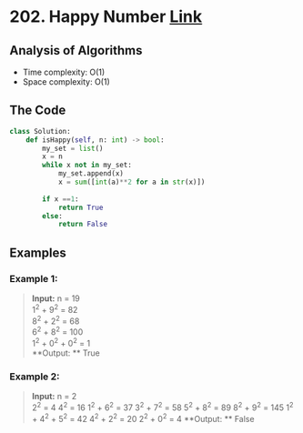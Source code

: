 # 202. Happy Number [Link](https://leetcode.com/problems/happy-number/)

## Analysis of Algorithms
 - Time complexity: O(1)
 - Space complexity: O(1)

## The Code
```Python
class Solution:
    def isHappy(self, n: int) -> bool:
        my_set = list()
        x = n
        while x not in my_set:   
            my_set.append(x)
            x = sum([int(a)**2 for a in str(x)])
            
        if x ==1:
            return True
        else:
            return False
```

## Examples
### Example 1:
> **Input:** n = 19 <br/>
> 1<sup>2</sup> + 9<sup>2</sup> = 82 <br/>
> 8<sup>2</sup> + 2<sup>2</sup> = 68 <br/>
> 6<sup>2</sup> + 8<sup>2</sup> = 100 <br/>
> 1<sup>2</sup> + 0<sup>2</sup> + 0<sup>2</sup> = 1 <br/>
> **Output: ** True <br/>

### Example 2:
> **Input:** n = 2 <br/>
> 2<sup>2</sup> = 4 
> 4<sup>2</sup> = 16
> 1<sup>2</sup> + 6<sup>2</sup> = 37
> 3<sup>2</sup> + 7<sup>2</sup> = 58
> 5<sup>2</sup> + 8<sup>2</sup> = 89
> 8<sup>2</sup> + 9<sup>2</sup> = 145
> 1<sup>2</sup> + 4<sup>2</sup> + 5<sup>2</sup> = 42
> 4<sup>2</sup> + 2<sup>2</sup> = 20
> 2<sup>2</sup> + 0<sup>2</sup> = 4
> **Output: ** False



